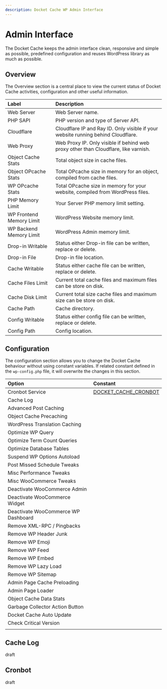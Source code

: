 ```yaml
---
description: Docket Cache WP Admin Interface
---
```


# Admin Interface

The Docket Cache keeps the admin interface clean, responsive and simple as possible, predefined configuration and reuses WordPress library as much as possible.

## Overview

The Overview section is a central place to view the current status of Docket Cache activities, configuration and other useful information.

| Label | Description |
| :--- | :--- |
| Web Server | Web Server name. |
| PHP SAPI | PHP version and type of Server API. |
| Cloudflare | Cloudflare IP and Ray ID. Only visible if your website running behind Cloudflare. |
| Web Proxy | Web Proxy IP. Only visible if behind web proxy other than Cloudflare, like varnish. |
| Object Cache Stats | Total object size in cache files. |
| Object OPcache Stats | Total OPcache size in memory for an object, compiled from cache files. |
| WP OPcache Stats | Total OPcache size in memory for your website, compiled from WordPress files. |
| PHP Memory Limit | Your Server PHP memory limit setting. |
| WP Frontend Memory Limit | WordPress Website memory limit. |
| WP Backend Memory Limit | WordPress Admin memory limit. |
| Drop-in Writable | Status either Drop-in file can be written, replace or delete. |
| Drop-in File | Drop-in file location. |
| Cache Writable | Status either cache file can be written, replace or delete. |
| Cache Files Limit | Current total cache files and maximum files can be store on disk. |
| Cache Disk Limit | Current total size cache files and maximum size can be store on disk. |
| Cache Path | Cache directory. |
| Config Writable | Status either config file can be written, replace or delete. |
| Config Path | Config location. |

## Configuration

The configuration section allows you to change the Docket Cache behaviour without using constant variables. If related constant defined in the `wp-config.php` file, it will overwrite the changes in this section.

| Option | Constant |
| :--- | :--- |
| Cronbot Service | [DOCKET\_CACHE\_CRONBOT](configuration.md#docket_cache_cronoptmzdb) |
| Cache Log |  |
| Advanced Post Caching |  |
| Object Cache Precaching |  |
| WordPress Translation Caching |  |
| Optimize WP Query |  |
| Optimize Term Count Queries |  |
| Optimize Database Tables |  |
| Suspend WP Options Autoload |  |
| Post Missed Schedule Tweaks |  |
| Misc Performance Tweaks |  |
| Misc WooCommerce Tweaks |  |
| Deactivate WooCommerce Admin |  |
| Deactivate WooCommerce Widget |  |
| Deactivate WooCommerce WP Dashboard |  |
| Remove XML-RPC / Pingbacks |  |
| Remove WP Header Junk |  |
| Remove WP Emoji |  |
| Remove WP Feed |  |
| Remove WP Embed |  |
| Remove WP Lazy Load |  |
| Remove WP Sitemap |  |
| Admin Page Cache Preloading |  |
| Admin Page Loader |  |
| Object Cache Data Stats |  |
| Garbage Collector Action Button |  |
| Docket Cache Auto Update |  |
| Check Critical Version |  |
|  |  |

## Cache Log

draft

## Cronbot

draft




